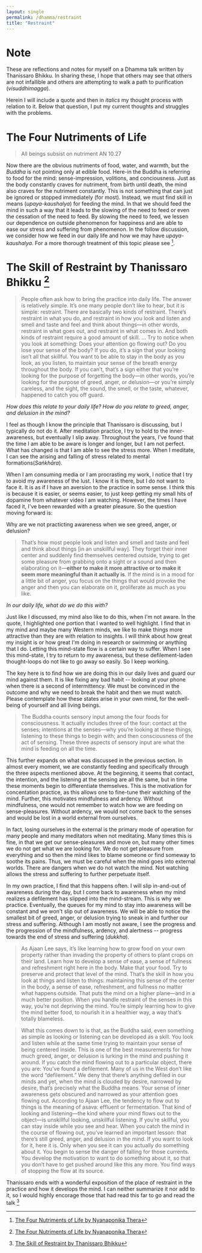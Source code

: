```yaml
---
layout: single 
permalink: /dhamma/restraint
title: "Restraint"
---
```

# Note 

These are reflections and notes for myself on a Dhamma talk written by Thanissaro Bhikku. In sharing these, I hope that others may see that others are not infallible and others are attempting to walk a path to purification (*visuddhimagga*).

Herein I will include a quote and then in *italics* my thought process with relation to it. Below that question, I put my current thoughts and struggles with the problems.

# The Four Nutriments of Life

> All beings subsist on nutriment
> AN 10.27

Now there are the obvious nutriments of food, water, and warmth, but the *Buddha* is not pointing only at edible food. Here-in the Buddha is referring to food for the mind: sense-impression, volitions, and conciousness. Just as the body constantly craves for nutriment, from birth until death, the mind also craves for the nutriment constantly. This is not something that can just be ignored or stopped immediately (for most).  Instead, we must find skill in means (*upaya-kaushalya*) for feeding the mind. In that we should feed the mind in such a way that it leads to the slowing of the need to feed or even the cessation of the need to feed. By slowing the need to feed, we lessen our dependence on outside phenomenon for happiness and are able to ease our stress and suffering from phenomenon. In the follow discussion, we consider how we feed in our daily life and how we may have *upaya-kaushalya*. For a more thorough treatment of this topic please see [^1].

# The Skill of Restraint by Thanissaro Bhikku [^1]

> People often ask how to bring the practice into daily life. The answer is relatively simple. It’s one many people don’t like to hear, but it is simple: restraint. There are basically two kinds of restraint. There’s restraint in what you do, and restraint in how you look and listen and smell and taste and feel and think about things—in other words, restraint in what goes out, and restraint in what comes in. And both kinds of restraint require a good amount of skill. 
> ...
> Try to notice when you look at something: Does your attention go flowing out? Do you lose your sense of the body? If you do, it’s a sign that your looking isn’t all that skillful. You want to be able to stay in the body as you look, as you listen, to maintain your sense of the breath energy throughout the body. If you can’t, that’s a sign either that you’re looking for the purpose of forgetting the body—in other words, you’re looking for the purpose of greed, anger, or delusion—or you’re simply careless, and the sight, the sound, the smell, or the taste, whatever, happened to catch you off guard.

*How does this relate to your daily life?*
*How do you relate to greed, anger, and delusion in the mind?*

I feel as though I know the principle that Thanissaro is discussing, but I typically do not do it. After meditation practice, I try to hold to the inner-awareness, but eventually I slip away. Throughout the years, I've found that the time I am able to be aware is longer and longer, but I am not perfect. What has changed is that I am able to see the stress more. When I meditate, I can see the arising and falling of stress related to mental formations(*Saṅkhāra*).

When I am consuming media or I am procrasting my work, I notice that I try to avoid my awareness of the lust. I know it is there, but I do not want to face it. It is as if I have an aversion to the practice in some sense. I think this is because it is easier, or seems easier, to just keep getting my small hits of dopamine from whatever video I am watching. However, the times I have faced it, I've been rewarded with a greater pleasure. So the question moving forward is:

Why are we not practicting awareness when we see greed, anger, or delusion?

> That’s how most people look and listen and smell and taste and feel and think about things [in an unskillful way]. They forget their inner center and suddenly find themselves centered outside, trying to get some pleasure from grabbing onto a sight or a sound and then elaborating on it—**either to make it more attractive or to make it seem more meaningful than it actually is**. If the mind is in a mood for a little bit of anger, you focus on the things that would provoke the anger and then you can elaborate on it, proliferate as much as you like.

*In our daily life, what do we do this with?*

Just like I discussed, my mind also like to do this, when I'm not aware. In the quote, I highlighted one portion that I wanted to well highlight. I find that in my mind and maybe many Western minds, we like to make things more attractive than they are with relation to insights. I will think about how great my insight is or how great I'm doing in research or swimming or anything that I do. Letting this mind-state flow is a certain way to suffer. When I see this mind-state, I try to return to my awareness, but these defilement-laden thought-loops do not like to go away so easily. So I keep working. 

The key here is to find how we are doing this in our daily lives and guard our mind against them. It is like fixing any bad habit -- looking at your phone when there is a second of intermittency. We must be convinced in the outcome and why we need to break the habit and then we must watch. Please contemplate how these states arise in your own mind, for the well-being of yourself and all living beings.

> The Buddha counts sensory input among the four foods for consciousness. It actually includes three of the four: contact at the senses; intentions at the senses—why you’re looking at these things, listening to these things to begin with; and then consciousness of the act of sensing. These three aspects of sensory input are what the mind is feeding on all the time.

This further expands on what was discussed in the previous section. In almost every moment, we are constantly feeding and specifically through the three aspects mentioned above. At the beginning, it seems that contact, the intention, and the listening at the sensing are all the same, but in time these moments begin to differentiate themselves. This is the motivation for concentation practice, as this allows one to fine-tune their watching of the mind. Further, this motivates mindfulness and ardency. Without mindfulness, one would not remember to watch how we are feeding on sense-pleasures. Without ardency, we would not come back to the senses and would be lost in a world external from ourselves. 

In fact, losing ourselves in the external is the primary mode of operation for many people and many meditators when not meditating. Many times this is fine, in that we get our sense-pleasures and move on, but many other times we do not get what we are looking for. We do not get pleasure from everything and so then the mind likes to blame someone or find someway to soothe its pains. Thus, we must be careful when the mind goes into external worlds. There are dangers when we do not watch the mind. Not watching allows the stress and suffering to further perpetuate itself.

In my own practice, I find that this happens often. I will slip in-and-out of awareness during the day, but I come back to awareness when my mind realizes a defilement has slipped into the mind-stream. This is why we practice. Eventually, the queues for my mind to stay into awareness will be constant and we won't slip out of awareness. We will be able to notice the smallest bit of greed, anger, or delusion trying to sneak in and further our stress and suffering. Although I am mostly not aware, I see the progress and the progression of the mindfulness, ardency, and alertness -- progress towards the end of stress and suffering (*dukkha*).

> As Ajaan Lee says, it’s like learning how to grow food on your own property rather than invading the property of others to plant crops on their land. Learn how to develop a sense of ease, a sense of fullness and refreshment right here in the body. Make that your food. Try to preserve and protect that level of the mind. That’s the skill in how you look at things and listen to things: maintaining this sense of the center in the body, a sense of ease, refreshment, and fullness no matter what happens outside. That puts the mind on a higher plane—and in a much better position.
> When you handle restraint of the senses in this way, you’re not depriving the mind. You’re simply learning how to give the mind better food, to nourish it in a healthier way, a way that’s totally blameless. 


> What this comes down to is that, as the Buddha said, even something as simple as looking or listening can be developed as a skill. You look and listen while at the same time trying to maintain your sense of being centered inside. This is one of the best measurements for how much greed, anger, or delusion is lurking in the mind and pushing it around. If you catch the mind flowing out to a particular object, there you are: You’ve found a defilement.
> Many of us in the West don’t like the word “defilement.” We deny that there’s anything defiled in our minds and yet, when the mind is clouded by desire, narrowed by desire, that’s precisely what the Buddha means. Your sense of inner awareness gets obscured and narrowed as your attention goes flowing out. According to Ajaan Lee, the tendency to flow out to things is the meaning of asava: effluent or fermentation. That kind of looking and listening—the kind where your mind flows out to the object—is unskillful looking, unskillful listening. If you’re skillful, you can stay inside while you see and hear. When you catch the mind in the course of flowing out, you’ve learned an important lesson: that there’s still greed, anger, and delusion in the mind. If you want to look for it, here it is. Only when you see it can you actually do something about it. You begin to sense the danger of falling for those currents. You develop the motivation to want to do something about it, so that you don’t have to get pushed around like this any more. You find ways of stopping the flow at its source.




Thanissaro ends with a wonderful exposition of the place of restraint in the practice and how it develops the mind. I can neither summarize it nor add to it, so I would highly encorage those that had read this far to go and read the talk [^2]



[^1]: [The Four Nutriments of Life by Nyanaponika Thera](https://www.accesstoinsight.org/lib/authors/nyanaponika/wheel105.html#fn-1)
[^2]: [The Skill of Restraint by Thanissaro Bhikku](https://www.dhammatalks.org/books/GatherRound/Section0071.html)

